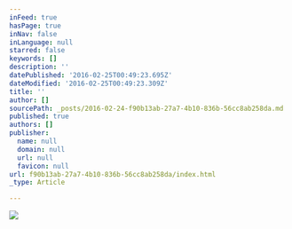 ```yaml
---
inFeed: true
hasPage: true
inNav: false
inLanguage: null
starred: false
keywords: []
description: ''
datePublished: '2016-02-25T00:49:23.695Z'
dateModified: '2016-02-25T00:49:23.309Z'
title: ''
author: []
sourcePath: _posts/2016-02-24-f90b13ab-27a7-4b10-836b-56cc8ab258da.md
published: true
authors: []
publisher:
  name: null
  domain: null
  url: null
  favicon: null
url: f90b13ab-27a7-4b10-836b-56cc8ab258da/index.html
_type: Article

---
```

![](https://s3-us-west-2.amazonaws.com/the-grid-img/p/e5a6ce9daa7e99a1172692102949807a217c5da4.jpg)